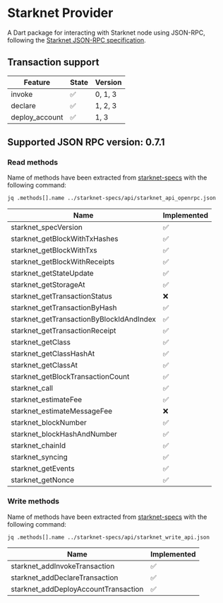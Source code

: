 # Starknet Provider

A Dart package for interacting with Starknet node using JSON-RPC, following the [Starknet JSON-RPC specification](https://github.com/starkware-libs/starknet-specs.git).


## Transaction support

| Feature        | State              | Version |
| -------------- | ------------------ | ------- |
| invoke         | ✅                 | 0, 1, 3    |
| declare        | ✅                 | 1, 2, 3    |
| deploy_account | ✅                 | 1, 3       |

## Supported JSON RPC version: 0.7.1

### Read methods

Name of methods have been extracted from [starknet-specs](https://github.com/starkware-libs/starknet-specs.git) with the following command:
```bash
jq .methods[].name ../starknet-specs/api/starknet_api_openrpc.json
```
| Name                                       | Implemented  |              
| ------------------------------------------ | ------------ |
| starknet_specVersion                       | ✅           |
| starknet_getBlockWithTxHashes              | ✅           |
| starknet_getBlockWithTxs                   | ✅           |
| starknet_getBlockWithReceipts              | ✅           |
| starknet_getStateUpdate                    | ✅           |
| starknet_getStorageAt                      | ✅           |
| starknet_getTransactionStatus              | ❌           |
| starknet_getTransactionByHash              | ✅           |
| starknet_getTransactionByBlockIdAndIndex   | ✅           |
| starknet_getTransactionReceipt             | ✅           |
| starknet_getClass                          | ✅           |
| starknet_getClassHashAt                    | ✅           |
| starknet_getClassAt                        | ✅           |
| starknet_getBlockTransactionCount          | ✅           |
| starknet_call                              | ✅           |
| starknet_estimateFee                       | ✅           |
| starknet_estimateMessageFee                | ❌           |
| starknet_blockNumber                       | ✅           |
| starknet_blockHashAndNumber                | ✅           |
| starknet_chainId                           | ✅           |
| starknet_syncing                           | ✅           |
| starknet_getEvents                         | ✅           |
| starknet_getNonce                          | ✅           |

### Write methods

Name of methods have been extracted from [starknet-specs](https://github.com/starkware-libs/starknet-specs.git) with the following command:
```bash
jq .methods[].name ../starknet-specs/api/starknet_write_api.json
```

| Name                                       | Implemented  |              
|--------------------------------------------|--------------|
| starknet_addInvokeTransaction              | ✅           |
| starknet_addDeclareTransaction             | ✅           |
| starknet_addDeployAccountTransaction       | ✅           |

